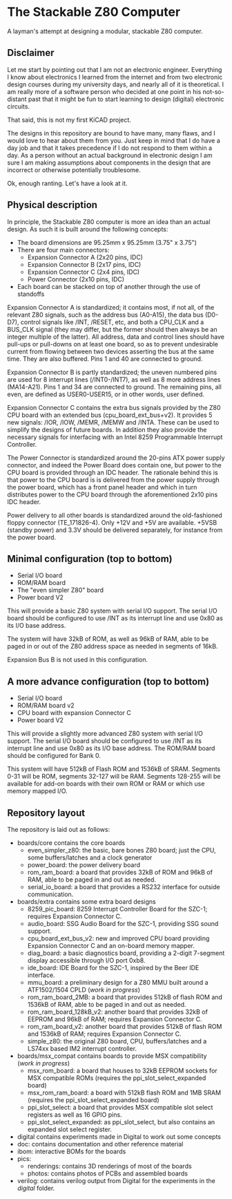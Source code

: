 # The Stackable Z80 Computer


A layman's attempt at designing a modular, stackable Z80 computer.


## Disclaimer

Let me start by pointing out that I am not an electronic engineer. Everything I know
about electronics I learned from the internet and from two electronic design courses
during my university days, and nearly all of it is theoretical. I am really more of a
software person who decided at one point in his not-so-distant past that it might be
fun to start learning to design (digital) electronic circuits. 

That said, this is not my first KiCAD project. 

The designs in this repository are bound to have many, many flaws, and I would love to
hear about them from you. Just keep in mind that I do have a day job and that it takes
precedence if I do not respond to them within a day. As a person without an actual
background in electronic design I am sure I am making assumptions about components in
the design that are incorrect or otherwise potentially troublesome. 

Ok, enough ranting. Let's have a look at it.

## Physical description

In principle, the Stackable Z80 computer is more an idea than an actual design. As such
it is built around the following concepts:

- The board dimensions are 95.25mm x 95.25mm (3.75" x 3.75")
- There are four main connectors:
    - Expansion Connector A (2x20 pins, IDC)
	- Expansion Connector B (2x17 pins, IDC)
	- Expansion Connector C (2x4 pins, IDC)
	- Power Connector (2x10 pins, IDC)
- Each board can be stacked on top of another through the use of standoffs

Expansion Connector A is standardized; it contains most, if not all, of the relevant
Z80 signals, such as the address bus (A0-A15), the data bus (D0-D7), control signals
like /INT, /RESET, etc, and both a CPU_CLK and a BUS_CLK signal (they may differ, but
the former should then always be an integer multiple of the latter). All address, data
and control lines should have pull-ups or pull-downs on at least one board, so as to
prevent undesirable current from flowing between two devices asserting the bus at the
same time. They are also buffered. Pins 1 and 40 are connected to ground.

Expansion Connector B is partly standardized; the uneven numbered pins are used for 8
interrupt lines (/INT0-/INT7), as well as 8 more address lines (MA14-A21). Pins 1 and 
34 are connected to ground. The remaining pins, all even, are defined as USER0-USER15,
or in other words, user defined. 

Expansion Connector C contains the extra bus signals provided by the Z80 CPU board with
an extended bus (cpu_board_ext_bus+v2). It provides 5 new signals: /IOR, /IOW, /MEMR, /MEMW
and /INTA. These can be used to simplify the designs of future boards. In addition they
also provide the necessary signals for interfacing with an Intel 8259 Programmable
Interrupt Controller. 

The Power Connector is standardized around the 20-pins ATX power supply connector, and indeed
the Power Board does contain one, but power to the CPU board is provided through an IDC header.
The rationale behind this is that power to the CPU board is is delivered from the power supply 
through the power board, which has a front panel header and which in turn distributes power to
the CPU board through the aforementioned 2x10 pins IDC header.

Power delivery to all other boards is standardized around the old-fashioned floppy 
connector (TE_171826-4). Only +12V and +5V are available. +5VSB (standby power) and 3.3V
should be delivered separately, for instance from the power board.

## Minimal configuration (top to bottom)

- Serial I/O board
- ROM/RAM board
- The "even simpler Z80" board
- Power board V2

This will provide a basic Z80 system with serial I/O support. The serial I/O board should
be configured to use /INT as its interrupt line and use 0x80 as its I/O base address.

The system will have 32kB of ROM, as well as 96kB of RAM, able to be paged in or out of the
Z80 address space as needed in segments of 16kB. 

Expansion Bus B is not used in this configuration.

## A more advance configuration (top to bottom)

- Serial I/O board
- ROM/RAM board v2
- CPU board with expansion Connector C
- Power board V2

This will provide a slightly more advanced Z80 system with serial I/O support. The serial I/O
board should be configured to use /INT as its interrupt line and use 0x80 as its I/O
base address. The ROM/RAM board should be configured for Bank 0. 

This system will have 512kB of Flash ROM and 1536kB of SRAM. Segments 0-31 will be ROM, 
segments 32-127 will be RAM. Segments 128-255 will be available for add-on boards with
their own ROM or RAM or which use memory mapped I/O. 

## Repository layout
 
The repository is laid out as follows:

- boards/core contains the core boards
    - even_simpler_z80: the basic, bare bones Z80 board; just the CPU, some buffers/latches and a clock generator
	- power_board: the power delivery board
	- rom_ram_board: a board that provides 32kB of ROM and 96kB of RAM, able to be paged in and out as needed.
	- serial_io_board: a board that provides a RS232 interface for outside communication.
- boards/extra contains some extra board designs
    - 8259_pic_board: 8259 Interrupt Controller Board for the SZC-1; requires Expansion Connector C.
    - audio_board: SSG Audio Board for the SZC-1, providing SSG sound support.
	- cpu_board_ext_bus_v2: new and improved CPU board providing Expansion Connector C and an on-board memory mapper.
    - diag_board: a basic diagnostics board, providing a 2-digit 7-segment display accessible through I/O port 0xb8.
	- ide_board: IDE Board for the SZC-1, inspired by the Beer IDE interface.
	- mmu_board: a preliminary design for a Z80 MMU built around a ATF1502/1504 CPLD (*work in progress*)
	- rom_ram_board_2MB: a board that provides 512kB of flash ROM and 1536kB of RAM, able to be paged in and out as needed.
	- rom_ram_board_128kB_v2: another board that provides 32kB of EEPROM and 96kB of RAM; requires Expansion Connector C.
	- rom_ram_board_v2: another board that provides 512kB of flash ROM and 1536kB of RAM; requires Expansion Connector C.
	- simple_z80: the original Z80 board, CPU, buffers/latches and a LS74xx based IM2 interrupt controller.
- boards/msx_compat contains boards to provide MSX compatibility (*work in progress*)
    - msx_rom_board: a board that houses to 32kB EEPROM sockets for MSX compatible ROMs (requires the ppi_slot_select_expanded board)
    - msx_rom_ram_board: a board with 512kB flash ROM and 1MB SRAM (requires the ppi_slot_select_expanded board)
	- ppi_slot_select: a board that provides MSX compatible slot select registers as well as 16 GPIO pins.
	- ppi_slot_select_expanded: as ppi_slot_select, but also contains an expanded slot select register.
- digital contains experiments made in Digital to work out some concepts
- doc: contains documentation and other reference material
- ibom: interactive BOMs for the boards
- pics: 
    - renderings: contains 3D renderings of most of the boards
	- photos: contains photos of PCBs and assembled boards
- verilog: contains verilog output from Digital for the experiments in the *digital* folder.

